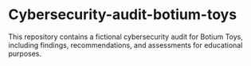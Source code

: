 # Cybersecurity-audit-botium-toys
This repository contains a fictional cybersecurity audit for Botium Toys, including findings, recommendations, and assessments for educational purposes.
